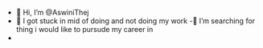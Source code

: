 - 👋 Hi, I’m @AswiniThej
- 👀 I got stuck in mid of doing and not doing my work
-💞️ I’m searching for thing i would like to pursude my career in
- 

<!---
AswiniThej/AswiniThej is a ✨ special ✨ repository because its `README.md` (this file) appears on your GitHub profile.
You can click the Preview link to take a look at your changes.
--->
